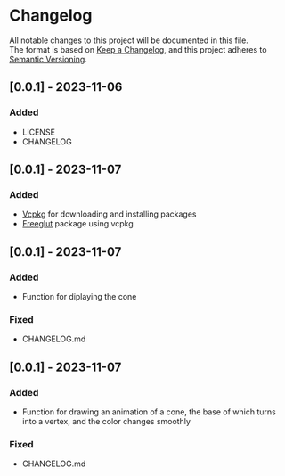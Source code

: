 # Changelog

All notable changes to this project will be documented in this file.  
The format is based on [Keep a Changelog](https://keepachangelog.com/en/1.0.0/), and this project adheres
to [Semantic Versioning](https://semver.org/spec/v2.0.0.html).

## [0.0.1] - 2023-11-06

### Added

- LICENSE
- CHANGELOG

## [0.0.1] - 2023-11-07

### Added

- [Vcpkg](https://vcpkg.io/en/index.html) for downloading and installing packages
- [Freeglut](https://freeglut.sourceforge.net) package using vcpkg

## [0.0.1] - 2023-11-07

### Added

- Function for diplaying the cone 

### Fixed 

- CHANGELOG.md

## [0.0.1] - 2023-11-07

### Added

- Function for drawing an animation of a cone, the base of which turns into a vertex, and the color changes smoothly

### Fixed 

- CHANGELOG.md